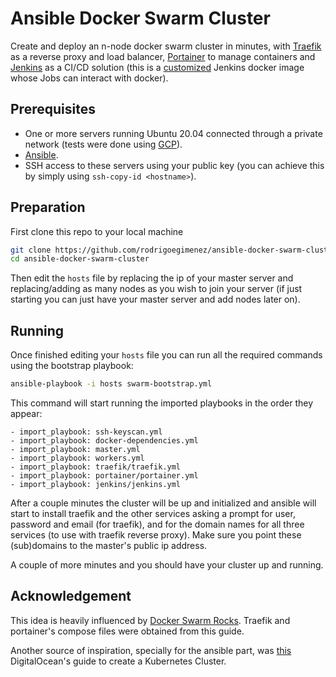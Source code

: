 # Ansible Docker Swarm Cluster

Create and deploy an n-node docker swarm cluster in minutes, with [Traefik](https://containo.us/traefik/) as a reverse proxy and load balancer, [Portainer](https://www.portainer.io/) to manage containers and [Jenkins](https://www.jenkins.io/) as a CI/CD solution (this is a [customized](https://github.com/rodrigoegimenez/jenkins-docker) Jenkins docker image whose Jobs can interact with docker).

## Prerequisites

- One or more servers running Ubuntu 20.04 connected through a private network (tests were done using [GCP](https://console.cloud.google.com/)).
- [Ansible](https://www.ansible.com/).
- SSH access to these servers using your public key (you can achieve this by simply using `ssh-copy-id <hostname>`).

## Preparation

First clone this repo to your local machine

```bash
git clone https://github.com/rodrigoegimenez/ansible-docker-swarm-cluster.git
cd ansible-docker-swarm-cluster
```

Then edit the `hosts` file by replacing the ip of your master server and replacing/adding as many nodes as you wish to join your server (if just starting you can just have your master server and add nodes later on).

## Running

Once finished editing your `hosts` file you can run all the required commands using the bootstrap playbook:

```bash
ansible-playbook -i hosts swarm-bootstrap.yml
```

This command will start running the imported playbooks in the order they appear:

```ansible
- import_playbook: ssh-keyscan.yml
- import_playbook: docker-dependencies.yml
- import_playbook: master.yml
- import_playbook: workers.yml
- import_playbook: traefik/traefik.yml
- import_playbook: portainer/portainer.yml
- import_playbook: jenkins/jenkins.yml
```

After a couple minutes the cluster will be up and initialized and ansible will start to install traefik and the other services asking a prompt for user, password and email (for traefik), and for the domain names for all three services (to use with traefik reverse proxy). Make sure you point these (sub)domains to the master's public ip address.

A couple of more minutes and you should have your cluster up and running.

<!-- ### `ssh-keyscan.yml`

This playbook will add the public keys of all the nodes of your cluster (master and workers) to your `known_hosts` local file. -->

## Acknowledgement

This idea is heavily influenced by [Docker Swarm Rocks](https://dockerswarm.rocks/). Traefik and portainer's compose files were obtained from this guide.

Another source of inspiration, specially for the ansible part, was [this](https://www.digitalocean.com/community/tutorials/how-to-create-a-kubernetes-cluster-using-kubeadm-on-ubuntu-18-04) DigitalOcean's guide to create a Kubernetes Cluster.
